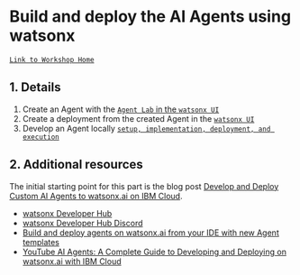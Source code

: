 # Build and deploy the AI Agents using watsonx

[`Link to Workshop Home`](../README.md)

## 1. Details

1. Create an Agent with the [`Agent Lab` in the `watsonx UI`](./Agent-Lab-Create.md) 
2. Create a deployment from the created Agent in the [`watsonx UI`](./Agent-Lab-Deployment.md)
3. Develop an Agent locally [`setup, implementation, deployment, and execution`](./Agent_Local_Development.md)

## 2. Additional resources

The initial starting point for this part is the blog post [Develop and Deploy Custom AI Agents to watsonx.ai on IBM Cloud](https://suedbroecker.net/2025/02/25/develop-and-deploy-custom-ai-agents-to-watsonx-ai-on-ibm-cloud/).

* [watsonx Developer Hub](https://github.com/IBM/watsonx-developer-hub)
* [watsonx Developer Hub Discord](https://ibm.biz/wx-discord)
* [Build and deploy agents on watsonx.ai from your IDE with new Agent templates](https://www.ibm.com/new/announcements/build-and-deploy-agents-to-watsonx-ai-from-your-ide)
* [YouTube AI Agents: A Complete Guide to Developing and Deploying on watsonx.ai with IBM Cloud](https://youtu.be/u-rdaDSwL7A)




